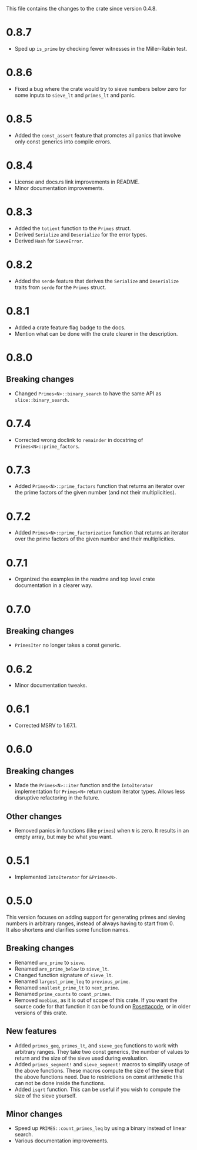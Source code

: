 This file contains the changes to the crate since version 0.4.8.

# 0.8.7

 - Sped up `is_prime` by checking fewer witnesses in the Miller-Rabin test.

# 0.8.6

 - Fixed a bug where the crate would try to sieve numbers below zero for some inputs to `sieve_lt` and `primes_lt` and panic.

# 0.8.5

 - Added the `const_assert` feature that promotes all panics that involve only const generics into compile errors.  

# 0.8.4

 - License and docs.rs link improvements in README. 
 - Minor documentation improvements. 

# 0.8.3

 - Added the `totient` function to the `Primes` struct.
 - Derived `Serialize` and `Deserialize` for the error types.
 - Derived `Hash` for `SieveError`.

# 0.8.2

 - Added the `serde` feature that derives the `Serialize` and `Deserialize` traits from `serde` for the `Primes` struct.

# 0.8.1

 - Added a crate feature flag badge to the docs.
 - Mention what can be done with the crate clearer in the description.

# 0.8.0

## Breaking changes

 - Changed `Primes<N>::binary_search` to have the same API as `slice::binary_search`.

# 0.7.4

 - Corrected wrong doclink to `remainder` in docstring of `Primes<N>::prime_factors`.

# 0.7.3

 - Added `Primes<N>::prime_factors` function that returns an iterator over the prime factors of the given number (and not their multiplicities).

# 0.7.2

 - Added `Primes<N>::prime_factorization` function that returns an iterator over the prime factors of the given number and their multiplicities.

# 0.7.1

 - Organized the examples in the readme and top level crate documentation in a clearer way.

# 0.7.0

## Breaking changes

 - `PrimesIter` no longer takes a const generic.

# 0.6.2

 - Minor documentation tweaks.

# 0.6.1

 - Corrected MSRV to 1.67.1.

# 0.6.0

## Breaking changes

 - Made the `Primes<N>::iter` function and the `IntoIterator` implementation for `Primes<N>` return custom iterator types. Allows less disruptive refactoring in the future.

## Other changes

 - Removed panics in functions (like `primes`) when `N` is zero. It results in an empty array, but may be what you want.

# 0.5.1

 - Implemented `IntoIterator` for `&Primes<N>`.

# 0.5.0

This version focuses on adding support for generating primes and sieving numbers in arbitrary ranges, instead of always having to start from 0.  
It also shortens and clarifies some function names.

## Breaking changes

 - Renamed `are_prime` to `sieve`.  
 - Renamed `are_prime_below` to `sieve_lt`.  
 - Changed function signature of `sieve_lt`.  
 - Renamed `largest_prime_leq` to `previous_prime`.  
 - Renamed `smallest_prime_lt` to `next_prime`.  
 - Renamed `prime_counts` to `count_primes`.  
 - Removed `moebius`, as it is out of scope of this crate. If you want the source code for that function it can be found on [Rosettacode](https://rosettacode.org/wiki/M%C3%B6bius_function#Rust), or in older versions of this crate.

## New features

 - Added `primes_geq`, `primes_lt`, and `sieve_geq` functions to work with arbitrary ranges. They take two const generics, the number of values to return and the size of the sieve used during evaluation.  
 - Added `primes_segment!` and `sieve_segment!` macros to simplify usage of the above functions. These macros compute the size of the sieve that the above functions need. Due to restrictions on const arithmetic this can not be done inside the functions.  
 - Added `isqrt` function. This can be useful if you wish to compute the size of the sieve yourself.  

## Minor changes

 - Speed up `PRIMES::count_primes_leq` by using a binary instead of linear search.  
 - Various documentation improvements.
